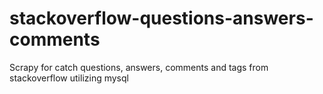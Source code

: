 # stackoverflow-questions-answers-comments
Scrapy for catch questions, answers, comments and tags from stackoverflow utilizing mysql
